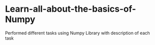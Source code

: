 # Learn-all-about-the-basics-of-Numpy
Performed different tasks using Numpy Library with description of each task
